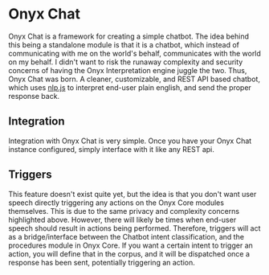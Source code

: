 # Onyx Chat
Onyx Chat is a framework for creating a simple chatbot. The idea behind this being a standalone module is that it is a 
chatbot, which instead of communicating with me on the world's behalf, communicates with the world on my behalf. I didn't 
want to risk the runaway complexity and security concerns of having the Onyx Interpretation engine juggle the two. 
Thus, Onyx Chat was born. A cleaner, customizable, and REST API based chatbot, which uses [nlp.js](https://github.com/axa-group/nlp.js) 
to interpret end-user plain english, and send the proper response back.

## Integration
Integration with Onyx Chat is very simple. Once you have your Onyx Chat instance configured, simply interface with it like any REST api.

## Triggers
This feature doesn't exist quite yet, but the idea is that you don't want user speech directly triggering any actions on the Onyx Core
modules themselves. This is due to the same privacy and complexity concerns highlighted above. However, there will likely be times when
end-user speech should result in actions being performed. Therefore, triggers will act as a bridge/interface between the Chatbot
intent classification, and the procedures module in Onyx Core. If you want a certain intent to trigger an action, you will
define that in the corpus, and it will be dispatched once a response has been sent, potentially triggering an action.